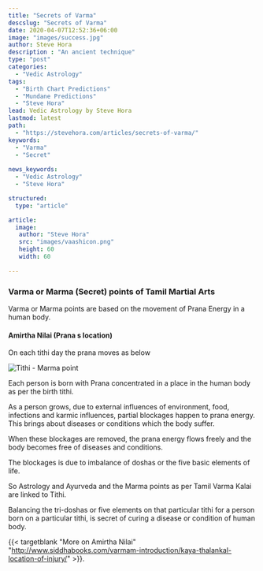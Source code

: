 ```yaml
---
title: "Secrets of Varma"
descslug: "Secrets of Varma"
date: 2020-04-07T12:52:36+06:00
image: "images/success.jpg"
author: Steve Hora
description : "An ancient technique"
type: "post"
categories: 
  - "Vedic Astrology"
tags:
  - "Birth Chart Predictions"
  - "Mundane Predictions"
  - "Steve Hora"
lead: Vedic Astrology by Steve Hora
lastmod: latest 
path:
  - "https://stevehora.com/articles/secrets-of-varma/"
keywords:
  - "Varma"
  - "Secret"
  
news_keywords:
  - "Vedic Astrology"
  - "Steve Hora"

structured:
  type: "article"

article:
  image:
   author: "Steve Hora"
   src: "images/vaashicon.png"
   height: 60
   width: 60
  
---
```


### Varma or Marma (Secret) points of Tamil Martial Arts

Varma or Marma points are based on the movement of Prana Energy in a human body.

#### Amirtha Nilai (Prana s location)
On each tithi day the prana moves as below

![Tithi - Marma point](/images/articles/tethi.png)

Each person is born with Prana concentrated in a place in the human body as per the
birth tithi.

As a person grows, due to external influences of environment, food, infections and karmic influences, partial blockages happen to prana energy.
This brings about diseases or conditions which the body suffer.

When these blockages are removed, the prana energy flows freely and the body becomes free of diseases
and conditions.

The blockages is due to imbalance of doshas or the five basic elements of life.

So Astrology and Ayurveda and the Marma points as per Tamil Varma Kalai are linked to Tithi.

Balancing the tri-doshas or five elements on that particular tithi for a person born on a
particular tithi, is secret of curing a disease or condition of human body.

{{< targetblank "More on Amirtha Nilai" "http://www.siddhabooks.com/varmam-introduction/kaya-thalankal-location-of-injury/" >}}.
